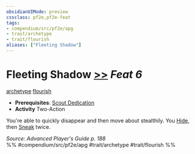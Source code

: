 ```yaml
---
obsidianUIMode: preview
cssclass: pf2e,pf2e-feat
tags:
- compendium/src/pf2e/apg
- trait/archetype
- trait/flourish
aliases: ["Fleeting Shadow"]
---
```

# Fleeting Shadow  [>>](../../rules/core-rulebook/chapter-9-playing-the-game.md#Actions "Two-Action") *Feat 6*  
[archetype](../../rules/traits/archetype.md)  [flourish](../../rules/traits/flourish.md)  

- **Prerequisites**: [Scout Dedication](scout-dedication-apg.md)
- **Activity** Two-Action

You're able to quickly disappear and then move about stealthily. You [Hide](../../rules/actions/hide.md), then [Sneak](../../rules/actions/sneak.md) twice.

*Source: Advanced Player's Guide p. 188*  
%% #compendium/src/pf2e/apg #trait/archetype #trait/flourish %%